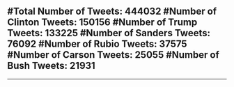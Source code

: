 #Total Number of Tweets: 444032 
#Number of Clinton Tweets: 150156
#Number of Trump Tweets: 133225
#Number of Sanders Tweets: 76092
#Number of Rubio Tweets: 37575
#Number of Carson Tweets: 25055
#Number of Bush Tweets: 21931
---
---
